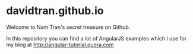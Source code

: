 # davidtran.github.io

Welcome to Nam Tran's  secret treasure on Github.

In this repository you can find a lot of AngularJS examples which I use for my blog at http://angular-tutorial.quora.com




